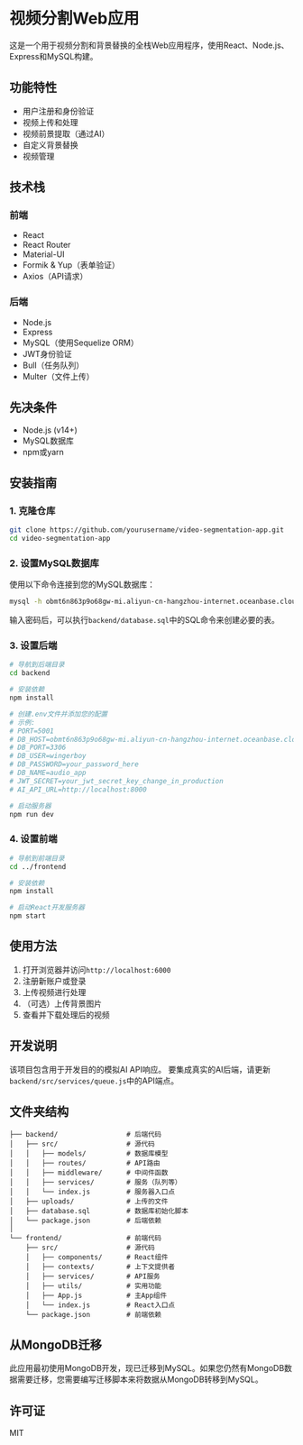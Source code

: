 # 视频分割Web应用

这是一个用于视频分割和背景替换的全栈Web应用程序，使用React、Node.js、Express和MySQL构建。

## 功能特性

- 用户注册和身份验证
- 视频上传和处理
- 视频前景提取（通过AI）
- 自定义背景替换
- 视频管理

## 技术栈

### 前端
- React
- React Router
- Material-UI
- Formik & Yup（表单验证）
- Axios（API请求）

### 后端
- Node.js
- Express
- MySQL（使用Sequelize ORM）
- JWT身份验证
- Bull（任务队列）
- Multer（文件上传）

## 先决条件

- Node.js (v14+)
- MySQL数据库
- npm或yarn

## 安装指南

### 1. 克隆仓库

```bash
git clone https://github.com/yourusername/video-segmentation-app.git
cd video-segmentation-app
```

### 2. 设置MySQL数据库

使用以下命令连接到您的MySQL数据库：

```bash
mysql -h obmt6n863p9o68gw-mi.aliyun-cn-hangzhou-internet.oceanbase.cloud -P 3306 -u wingerboy -D audio_app -p
```

输入密码后，可以执行`backend/database.sql`中的SQL命令来创建必要的表。

### 3. 设置后端

```bash
# 导航到后端目录
cd backend

# 安装依赖
npm install

# 创建.env文件并添加您的配置
# 示例:
# PORT=5001
# DB_HOST=obmt6n863p9o68gw-mi.aliyun-cn-hangzhou-internet.oceanbase.cloud
# DB_PORT=3306
# DB_USER=wingerboy
# DB_PASSWORD=your_password_here
# DB_NAME=audio_app
# JWT_SECRET=your_jwt_secret_key_change_in_production
# AI_API_URL=http://localhost:8000

# 启动服务器
npm run dev
```

### 4. 设置前端

```bash
# 导航到前端目录
cd ../frontend

# 安装依赖
npm install

# 启动React开发服务器
npm start
```

## 使用方法

1. 打开浏览器并访问`http://localhost:6000`
2. 注册新账户或登录
3. 上传视频进行处理
4. （可选）上传背景图片
5. 查看并下载处理后的视频

## 开发说明

该项目包含用于开发目的的模拟AI API响应。
要集成真实的AI后端，请更新`backend/src/services/queue.js`中的API端点。

## 文件夹结构

```
├── backend/                 # 后端代码
│   ├── src/                 # 源代码
│   │   ├── models/          # 数据库模型
│   │   ├── routes/          # API路由
│   │   ├── middleware/      # 中间件函数
│   │   ├── services/        # 服务（队列等）
│   │   └── index.js         # 服务器入口点
│   ├── uploads/             # 上传的文件
│   ├── database.sql         # 数据库初始化脚本
│   └── package.json         # 后端依赖
│
└── frontend/                # 前端代码
    ├── src/                 # 源代码
    │   ├── components/      # React组件
    │   ├── contexts/        # 上下文提供者
    │   ├── services/        # API服务
    │   ├── utils/           # 实用功能
    │   ├── App.js           # 主App组件
    │   └── index.js         # React入口点
    └── package.json         # 前端依赖
```

## 从MongoDB迁移

此应用最初使用MongoDB开发，现已迁移到MySQL。如果您仍然有MongoDB数据需要迁移，您需要编写迁移脚本来将数据从MongoDB转移到MySQL。

## 许可证

MIT 